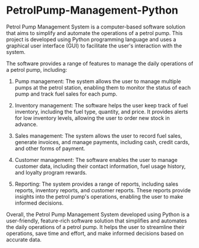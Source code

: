 # PetrolPump-Management-Python

Petrol Pump Management System is a computer-based software solution that aims to simplify and automate the operations of a petrol pump. This project is developed using Python programming language and uses a graphical user interface (GUI) to facilitate the user's interaction with the system.

The software provides a range of features to manage the daily operations of a petrol pump, including:

1. Pump management: The system allows the user to manage multiple pumps at the petrol station, enabling them to monitor the status of each pump and track fuel sales for each pump.

2. Inventory management: The software helps the user keep track of fuel inventory, including the fuel type, quantity, and price. It provides alerts for low inventory levels, allowing the user to order new stock in advance.

3. Sales management: The system allows the user to record fuel sales, generate invoices, and manage payments, including cash, credit cards, and other forms of payment.

4. Customer management: The software enables the user to manage customer data, including their contact information, fuel usage history, and loyalty program rewards.

5. Reporting: The system provides a range of reports, including sales reports, inventory reports, and customer reports. These reports provide insights into the petrol pump's operations, enabling the user to make informed decisions.


Overall, the Petrol Pump Management System developed using Python is a user-friendly, feature-rich software solution that simplifies and automates the daily operations of a petrol pump. It helps the user to streamline their operations, save time and effort, and make informed decisions based on accurate data.




